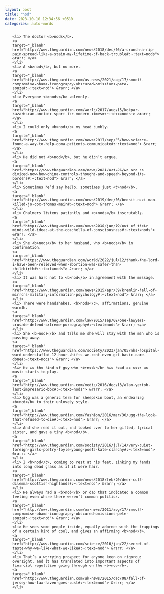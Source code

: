 ```yaml
---
layout: post
title: "nod"
date: 2023-10-10 12:34:56 +0530
categories: auto-words
---
```

<ol>

    <li> The doctor <b>nods</b>.
    <a 
    target="_blank" 
    href="http://www.theguardian.com/news/2018/dec/06/a-crunch-a-rip-pain-spread-like-a-stain-my-lifetime-of-back-trouble#:~:text=nods"> &rarr; </a>
    </li>
    <li> A <b>nod</b>, but no more.
    <a 
    target="_blank" 
    href="http://www.theguardian.com/us-news/2021/aug/17/smooth-compromise-obama-iconography-obscured-omissions-pete-souza#:~:text=nod"> &rarr; </a>
    </li>
    <li> Everyone <b>nods</b> solemnly.
    <a 
    target="_blank" 
    href="http://www.theguardian.com/world/2017/aug/15/kokpar-kazakhstan-ancient-sport-for-modern-times#:~:text=nods"> &rarr; </a>
    </li>
    <li> I could only <b>nod</b> my head dumbly.
    <a 
    target="_blank" 
    href="http://www.theguardian.com/news/2017/sep/05/how-science-found-a-way-to-help-coma-patients-communicate#:~:text=nod"> &rarr; </a>
    </li>
    <li> He did not <b>nod</b>, but he didn’t argue.
    <a 
    target="_blank" 
    href="https://www.theguardian.com/news/2021/oct/26/we-are-so-divided-now-how-china-controls-thought-and-speech-beyond-its-borders#:~:text=nod"> &rarr; </a>
    </li>
    <li> Sometimes he’d say hello, sometimes just <b>nod</b>.
    <a 
    target="_blank" 
    href="http://www.theguardian.com/news/2019/dec/06/bedsit-nazi-man-killed-jo-cox-thomas-mair#:~:text=nod"> &rarr; </a>
    </li>
    <li> Chalmers listens patiently and <b>nods</b> inscrutably.
    <a 
    target="_blank" 
    href="http://www.theguardian.com/news/2018/jun/19/out-of-their-minds-wild-ideas-at-the-coachella-of-consciousness#:~:text=nods"> &rarr; </a>
    </li>
    <li> She <b>nods</b> to her husband, who <b>nods</b> in confirmation.
    <a 
    target="_blank" 
    href="https://www.theguardian.com/world/2022/jul/12/thank-the-lord-i-have-been-relieved-when-abortion-was-safer-than-childbirth#:~:text=nods"> &rarr; </a>
    </li>
    <li> It was hard not to <b>nod</b> in agreement with the message.
    <a 
    target="_blank" 
    href="http://www.theguardian.com/news/2015/apr/09/kremlin-hall-of-mirrors-military-information-psychology#:~:text=nod"> &rarr; </a>
    </li>
    <li> There were handshakes, <b>nods</b>, affirmations, genuine warmth.
    <a 
    target="_blank" 
    href="http://www.theguardian.com/law/2015/sep/09/one-lawyers-crusade-defend-extreme-pornography#:~:text=nods"> &rarr; </a>
    </li>
    <li> She <b>nods</b> and tells me she will stay with the man who is passing away.
    <a 
    target="_blank" 
    href="https://www.theguardian.com/society/2023/jan/05/nhs-hospital-ward-understaffed-12-hour-shifts-we-cant-even-get-basic-care-done#:~:text=nods"> &rarr; </a>
    </li>
    <li> He is the kind of guy who <b>nods</b> his head as soon as music starts to play.
    <a 
    target="_blank" 
    href="http://www.theguardian.com/media/2016/dec/13/alan-yentob-last-impresario-bbc#:~:text=nods"> &rarr; </a>
    </li>
    <li> Ugg was a generic term for sheepskin boot, an endearing <b>nod</b> to their unlovely style.
    <a 
    target="_blank" 
    href="http://www.theguardian.com/fashion/2016/mar/30/ugg-the-look-that-refused-to-die#:~:text=nod"> &rarr; </a>
    </li>
    <li> And she read it out, and looked over to her gifted, lyrical sister, and gave a tiny <b>nod</b>.
    <a 
    target="_blank" 
    href="http://www.theguardian.com/society/2016/jul/14/very-quiet-foreign-girls-poetry-foyle-young-poets-kate-clanchy#:~:text=nod"> &rarr; </a>
    </li>
    <li> I <b>nod</b>, coming to rest at his feet, sinking my hands into long dead grass as if it were hair.
    <a 
    target="_blank" 
    href="http://www.theguardian.com/news/2018/feb/20/deer-cull-dilemma-scottish-highlands#:~:text=nod"> &rarr; </a>
    </li>
    <li> He always had a <b>nod</b> or dap that indicated a common feeling even where there weren’t common politics.
    <a 
    target="_blank" 
    href="http://www.theguardian.com/us-news/2021/aug/17/smooth-compromise-obama-iconography-obscured-omissions-pete-souza#:~:text=nod"> &rarr; </a>
    </li>
    <li> He sees some people inside, equally adorned with the trappings of a certain kind of cool, and gives an affirming <b>nod</b>.
    <a 
    target="_blank" 
    href="http://www.theguardian.com/science/2016/jun/22/secret-of-taste-why-we-like-what-we-like#:~:text=nod"> &rarr; </a>
    </li>
    <li> That’s a worrying prospect for anyone keen on rigorous oversight, and it has translated into important aspects of financial regulation going through on the <b>nod</b>.
    <a 
    target="_blank" 
    href="http://www.theguardian.com/uk-news/2015/dec/08/fall-of-jersey-how-tax-haven-goes-bust#:~:text=nod"> &rarr; </a>
    </li>